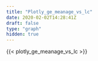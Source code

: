 ```yaml
---
title: "Plotly_ge_meanage_vs_lc"
date: 2020-02-02T14:28:41Z
draft: false
type: "graph"
hidden: true
---
```


{{< plotly_ge_meanage_vs_lc >}}

